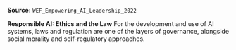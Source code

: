 **Source:** `WEF_Empowering_AI_Leadership_2022`

**Responsible AI: Ethics and the Law**
For the development and use of AI systems, laws and regulation are one of the layers of governance, alongside social morality and self-regulatory approaches.
